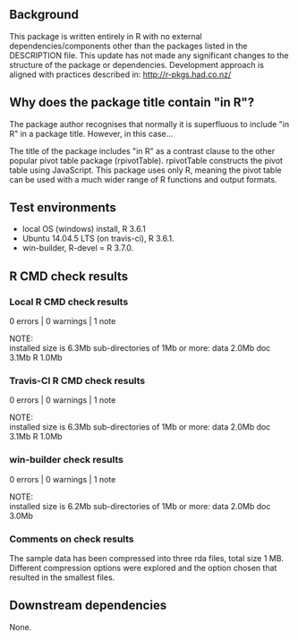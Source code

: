 ## Background

This package is written entirely in R with no external dependencies/components other than the packages listed in the DESCRIPTION file.
This update has not made any significant changes to the structure of the package or dependencies.
Development approach is aligned with practices described in:
http://r-pkgs.had.co.nz/

## Why does the package title contain "in R"?

The package author recognises that normally it is superfluous to include "in R" in a package title.  However, in this case...

The title of the package includes "in R" as a contrast clause to the other popular pivot table package (rpivotTable).  rpivotTable constructs the pivot table using JavaScript.  This package uses only R, meaning the pivot table can be used with a much wider range of R functions and output formats.

## Test environments

* local OS (windows) install, R 3.6.1
* Ubuntu 14.04.5 LTS (on travis-ci), R 3.6.1.
* win-builder, R-devel = R 3.7.0.

## R CMD check results

### Local R CMD check results

0 errors | 0 warnings | 1 note

NOTE:  
  installed size is  6.3Mb
  sub-directories of 1Mb or more:
    data   2.0Mb
    doc    3.1Mb
    R      1.0Mb

### Travis-CI R CMD check results

0 errors | 0 warnings | 1 note

NOTE:  
  installed size is  6.3Mb
  sub-directories of 1Mb or more:
    data   2.0Mb
    doc    3.1Mb
    R      1.0Mb

### win-builder check results

0 errors | 0 warnings | 1 note

NOTE:  
  installed size is  6.2Mb
  sub-directories of 1Mb or more:
    data   2.0Mb
    doc    3.0Mb

### Comments on check results

The sample data has been compressed into three rda files, total size 1 MB. Different compression options were explored and the option chosen that resulted in the smallest files.

## Downstream dependencies

None.
